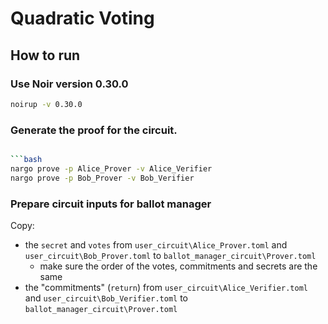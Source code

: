 # Quadratic Voting

## How to run

### Use Noir version 0.30.0

```bash
noirup -v 0.30.0
```

### Generate the proof for the circuit.

````bash

```bash
nargo prove -p Alice_Prover -v Alice_Verifier
nargo prove -p Bob_Prover -v Bob_Verifier
````

### Prepare circuit inputs for ballot manager

Copy:

- the `secret` and `votes` from `user_circuit\Alice_Prover.toml` and `user_circuit\Bob_Prover.toml` to `ballot_manager_circuit\Prover.toml`
  - make sure the order of the votes, commitments and secrets are the same
- the "commitments" (`return`) from `user_circuit\Alice_Verifier.toml` and `user_circuit\Bob_Verifier.toml` to `ballot_manager_circuit\Prover.toml`
